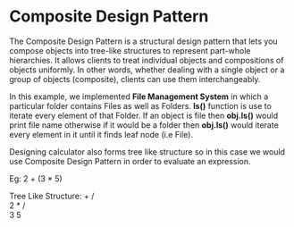 # Composite Design Pattern

The Composite Design Pattern is a structural design pattern that lets you compose objects into tree-like structures to represent part-whole hierarchies. 
It allows clients to treat individual objects and compositions of objects uniformly. In other words, whether dealing with a single object or a group of objects (composite), clients can use them interchangeably.

In this example, we implemented **File Management System** in which a particular folder contains Files as well as Folders. **ls()** function is use to iterate every element of that Folder. If an object is file then **obj.ls()** would print file name otherwise if it would be a folder then **obj.ls()** would iterate every element in it until it finds leaf node (i.e File).

Designing calculator also forms tree like structure so in this case we would use Composite Design Pattern in order to evaluate an expression.

Eg: 2 + (3 * 5)

Tree Like Structure: 
     +
    / \
   2   *
      / \
     3   5